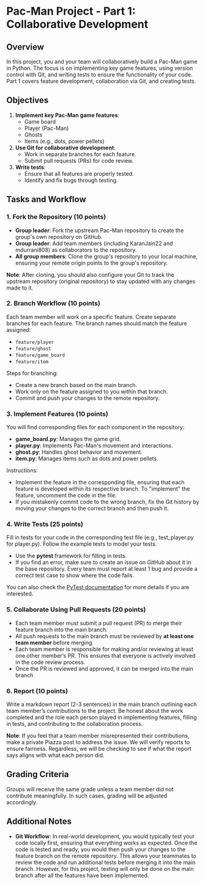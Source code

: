 # Pac-Man Project - Part 1: Collaborative Development

## **Overview**
In this project, you and your team will collaboratively build a Pac-Man game in Python. The focus is on implementing key game features, using version control with Git, and writing tests to ensure the functionality of your code. Part 1 covers feature development, collaboration via Git, and creating tests.

## **Objectives**
1. **Implement key Pac-Man game features**:
   - Game board
   - Player (Pac-Man)
   - Ghosts
   - Items (e.g., dots, power pellets)
2. **Use Git for collaborative development**:
   - Work in separate branches for each feature.
   - Submit pull requests (PRs) for code review.
3. **Write tests**:
   - Ensure that all features are properly tested.
   - Identify and fix bugs through testing.



## **Tasks and Workflow**

### **1. Fork the Repository (10 points)**
- **Group leader**: Fork the upstream Pac-Man repository to create the group's own repository on GitHub.
- **Group leader**: Add team members (including KaranJain22 and mdurrani808) as collaborators to the repository.
- **All group members**: Clone the group's repository to your local machine, ensuring your remote origin points to the group's repository.

**Note**: After cloning, you should also configure your Git to track the upstream repository (original repository) to stay updated with any changes made to it.

### **2. Branch Workflow (10 points)**
Each team member will work on a specific feature. Create separate branches for each feature. The branch names should match the feature assigned:
- `feature/player`
- `feature/ghost`
- `feature/game_board`
- `feature/item`

Steps for branching:
- Create a new branch based on the main branch.
- Work only on the feature assigned to you within that branch.
- Commit and push your changes to the remote repository.

### **3. Implement Features (10 points)**
You will find corresponding files for each component in the repository:
- **game_board.py**: Manages the game grid.
- **player.py**: Implements Pac-Man's movement and interactions.
- **ghost.py**: Handles ghost behavior and movement.
- **item.py**: Manages items such as dots and power pellets.

Instructions:
- Implement the feature in the corresponding file, ensuring that each feature is developed within its respective branch. To "implement" the feature, uncomment the code in the file.
- If you mistakenly commit code to the wrong branch, fix the Git history by moving your changes to the correct branch and then push it.

### **4. Write Tests (25 points)**
Fill in tests for your code in the corresponding test file (e.g., test_player.py for player.py). Follow the example tests to model your tests.
- Use the **pytest** framework for filling in tests.
- If you find an error, make sure to create an issue on GitHub about it in the base repository. Every team must report at least 1 bug and provide a correct test case to show where the code fails.

You can also check the [PyTest documentation](https://docs.pytest.org/en/stable/) for more details if you are interested.

### **5. Collaborate Using Pull Requests (20 points)**
- Each team member must submit a pull request (PR) to merge their feature branch into the main branch.
- All push requests to the main branch must be reviewed by **at least one team member** before merging.
- Each team member is responsible for making and/or reviewing at least one other member’s PR. This ensures that everyone is actively involved in the code review process.
- Once the PR is reviewed and approved, it can be merged into the main branch

### **6. Report (10 points)**
Write a markdown report (2-3 sentences) in the main branch outlining each team member’s contributions to the project. Be honest about the work completed and the role each person played in implementing features, filling in tests, and contributing to the collaboration process.

**Note**: If you feel that a team member misrepresented their contributions, make a private Piazza post to address the issue. We will verify reports to ensure fairness. Regardless, we will be checking to see if what the report says aligns with what each person did.


## **Grading Criteria**
Groups will receive the same grade unless a team member did not contribute meaningfully. In such cases, grading will be adjusted accordingly.


## **Additional Notes**
- **Git Workflow**: In real-world development, you would typically test your code locally first, ensuring that everything works as expected. Once the code is tested and ready, you would then push your changes to the feature branch on the remote repository. This allows your teammates to review the code and run additional tests before merging it into the main branch.
However, for this project, testing will only be done on the main branch after all the features have been implemented.
